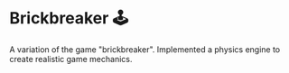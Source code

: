 # Brickbreaker 🕹

A variation of the game "brickbreaker". Implemented a physics engine to create realistic game mechanics.

